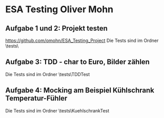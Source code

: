 # ESA Testing Oliver Mohn

## Aufgabe 1 und 2: Projekt testen
https://github.com/omohn/ESA_Testing_Project
Die Tests sind im Ordner \tests\

## Aufgabe 3: TDD - char to Euro, Bilder zählen
Die Tests sind im Ordner \tests\TDDTest

## Aufgabe 4: Mocking am Beispiel Kühlschrank Temperatur-Fühler
Die Tests sind im Ordner \tests\KuehlschrankTest
